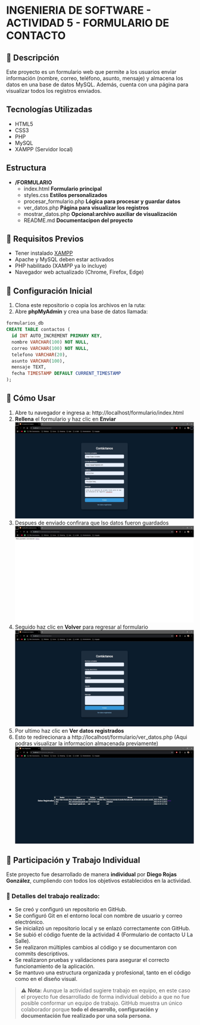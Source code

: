 # INGENIERIA DE SOFTWARE - ACTIVIDAD 5 -  FORMULARIO DE CONTACTO

## 📏 Descripción
Este proyecto es un formulario web que permite a los usuarios enviar información (nombre, correo, teléfono, asunto, mensaje) y almacena los datos en una base de datos MySQL. Además, cuenta con una página para visualizar todos los registros enviados.

## Tecnologías Utilizadas
- HTML5
- CSS3
- PHP
- MySQL
- XAMPP (Servidor local)

## Estructura
- **/FORMULARIO**
    - index.html **Formulario principal**
    - styles.css **Estilos personalizados**
    - procesar_formulario.php **Lógica para procesar y guardar datos**
    - ver_datos.php **Página para visualizar los registros**
    - mostrar_datos.php **Opcional:archivo auxiliar de visualización** 
    - README.md **Documentacipon del proyecto**

## 📌 Requisitos Previos
- Tener instalado [XAMPP](https://www.apachefriends.org/index.html)
- Apache y MySQL deben estar activados
- PHP habilitado (XAMPP ya lo incluye)
- Navegador web actualizado (Chrome, Firefox, Edge)

## 🚀 Configuración Inicial
1. Clona este repositorio o copia los archivos en la ruta:
2. Abre **phpMyAdmin** y crea una base de datos llamada:
```sql
formularios_db
CREATE TABLE contactos (
  id INT AUTO_INCREMENT PRIMARY KEY,
  nombre VARCHAR(100) NOT NULL,
  correo VARCHAR(100) NOT NULL,
  telefono VARCHAR(20),
  asunto VARCHAR(100),
  mensaje TEXT,
  fecha TIMESTAMP DEFAULT CURRENT_TIMESTAMP
);
```
## 🚀 Cómo Usar
1. Abre tu navegador e ingresa a: http://localhost/formulario/index.html
2. **Rellena** el formulario y haz clic en **Enviar**
![Llenado de Formulario](Resources/Formulario.JPG)
3. Despues de enviado confirara que lso datos fueron guardados
![Datos Guardados](Resources/Envio_Formulario.JPG)
5. Seguido haz clic en **Volver** para regresar al formulario
![Menú principal](Resources/Redirecion_Formulario.JPG)
6. Por ultimo haz clic en **Ver datos registrados**
7. Esto te redirecionara a http://localhost/formulario/ver_datos.php (Aqui podras visualizar la informacion almacenada previamente)
![Menú principal](Resources/Ver_Datos.JPG)

## 👤 Participación y Trabajo Individual

Este proyecto fue desarrollado de manera **individual** por **Diego Rojas González**, cumpliendo con todos los objetivos establecidos en la actividad.

### 📌 Detalles del trabajo realizado:

- Se creó y configuró un repositorio en GitHub.
- Se configuró Git en el entorno local con nombre de usuario y correo electrónico.
- Se inicializó un repositorio local y se enlazó correctamente con GitHub.
- Se subió el código fuente de la actividad 4 (Formulario de contacto U La Salle).
- Se realizaron múltiples cambios al código y se documentaron con commits descriptivos.
- Se realizaron pruebas y validaciones para asegurar el correcto funcionamiento de la aplicación.
- Se mantuvo una estructura organizada y profesional, tanto en el código como en el diseño visual.

> ⚠️ **Nota:** Aunque la actividad sugiere trabajo en equipo, en este caso el proyecto fue desarrollado de forma individual debido a que no fue posible conformar un equipo de trabajo. GitHub muestra un único colaborador porque **todo el desarrollo, configuración y documentación fue realizado por una sola persona.**
